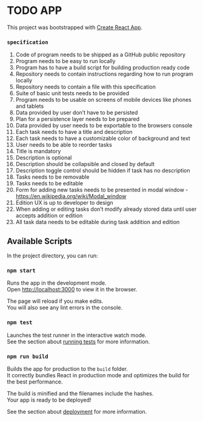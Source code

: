 # TODO APP

This project was bootstrapped with [Create React App](https://github.com/facebook/create-react-app).

### `specification`

1. Code of program needs to be shipped as a GitHub public repository
2. Program needs to be easy to run locally
3. Program has to have a build script for building production ready code
4. Repository needs to contain instructions regarding how to run program locally
5. Repository needs to contain a file with this specification
6. Suite of basic unit tests needs to be provided
7. Program needs to be usable on screens of mobile devices like phones and tablets
8. Data provided by user don’t have to be persisted
9. Plan for a persistence layer needs to be prepared
10. Data provided by user needs to be exportable to the browsers console
11. Each task needs to have a title and description
12. Each task needs to have a customizable color of background and text
13. User needs to be able to reorder tasks
14. Title is mandatory
15. Description is optional
16. Description should be collapsible and closed by default
17. Description toggle control should be hidden if task has no description
18. Tasks needs to be removable
19. Tasks needs to be editable
20. Form for adding new tasks needs to be presented in modal window -
https://en.wikipedia.org/wiki/Modal_window
21. Edition UX is up to developer to design
22. When adding or editing tasks don’t modify already stored data until user accepts addition or edition
23. All task data needs to be editable during task addition and edition


## Available Scripts

In the project directory, you can run:

### `npm start`

Runs the app in the development mode.<br />
Open [http://localhost:3000](http://localhost:3000) to view it in the browser.

The page will reload if you make edits.<br />
You will also see any lint errors in the console.

### `npm test`

Launches the test runner in the interactive watch mode.<br />
See the section about [running tests](https://facebook.github.io/create-react-app/docs/running-tests) for more information.

### `npm run build`

Builds the app for production to the `build` folder.<br />
It correctly bundles React in production mode and optimizes the build for the best performance.

The build is minified and the filenames include the hashes.<br />
Your app is ready to be deployed!

See the section about [deployment](https://facebook.github.io/create-react-app/docs/deployment) for more information.